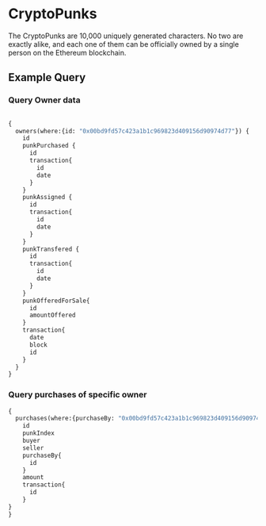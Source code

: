 # CryptoPunks
The CryptoPunks are 10,000 uniquely generated characters. 
No two are exactly alike, and each one of them can be officially owned by a single person on the Ethereum blockchain.

## Example Query
### Query Owner data
```graphql

{
  owners(where:{id: "0x00bd9fd57c423a1b1c969823d409156d90974d77"}) {
    id
    punkPurchased {
      id
      transaction{
        id
        date
      }
    }
    punkAssigned {
      id
      transaction{
        id
        date
      }
    }
    punkTransfered {
      id
      transaction{
        id
        date
      }
    }
    punkOfferedForSale{
      id
      amountOffered
    }
    transaction{
      date
      block
      id
    }
  }
}
```
### Query purchases of specific owner
```graphql
{
  purchases(where:{purchaseBy: "0x00bd9fd57c423a1b1c969823d409156d90974d77"}) {
    id
    punkIndex
    buyer
    seller
    purchaseBy{
      id
    }
    amount
    transaction{
      id
    }
}
}
```

